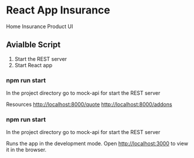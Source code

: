 # React App Insurance

Home Insurance Product UI

## Avialble Script

1. Start the REST server
2. Start React app

### npm run start

In the project directory go to mock-api for start the REST server

Resources
[http://localhost:8000/quote](http://localhost:8000/quote)
[http://localhost:8000/addons](http://localhost:8000/addons)

### npm run start

In the project directory go to mock-api for start the REST server

Runs the app in the development mode.
Open [http://localhost:3000](http://localhost:3000) to view it in the browser.
